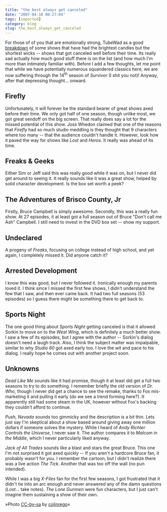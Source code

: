 ```yaml
---
title: "the best always get canceled"
date: "2007-04-18 00:27:04"
tags: [imported]
category: blog
slug: the_best_always_get_canceled
---
```


For those of of you that are emotionally strong, TubeWad as a good <a href="https://www.tubewad.com/13-tv-shows-that-should-never-have-been-cancelled-1340-p.html">breakdown</a> of some shows that have had the brightest candles but the shortest wicks -- shows that got canceled well before their time. Its really sad actually how much good stuff there is on the list (and how much I'm more than intimately familiar with). Before I add a few thoughts, let me point that while we have potentially numerous squandered classics here, we are now suffering through the 14<sup>th</sup> season of <em>Survivor</em> (I shit you not)! Anyway, after that depressing thought... onward.

## Firefly

Unfortunately, it will forever be the standard bearer of great shows axed before their time. We only got half of one season, though unlike most, we got great sendoff on the big screen. That really does say a lot for the missed potential of this show. Joss Whedon claimed that one of the reasons that <em>Firefly</em> had so much studio meddling is they thought that 9 characters where too many -- that the audience couldn't handle it. However, look how it paved the way for shows like <em>Lost</em> and <em>Heros</em>. It really was ahead of its time.

## Freaks & Geeks

Either Sim or Jeff said this was really good while it was on, but I never did get around to seeing it. It really sounds like it was a great show, helped by solid character development. Is the box set worth a peek?

## The Adventures of Brisco County, Jr

Firstly, Bruce Campbell is simply awesome. Secondly, this was a really fun show. At 27 episodes, it at least got a full season out of Bruce "Don't call me Ash" Campbell. I still need to invest in the DVD box set -- show my support.

## Undeclared

A progeny of <em>Freaks</em>, focusing on college instead of high school, and yet again, I completely missed it. Did anyone catch it?

## Arrested Development

I know this was good, but I never followed it. Ironically enough my parents loved it. I think since I missed the first few shows, I didn't understand the few that I saw, and then ever came back. It had two full seasons (53 episodes) so I guess there might be something there to get back to.

## Sports Night

The one good thing about <em>Sports Night</em> getting canceled is that it allowed Sorkin to move on to the <em>West Wing</em>, which is definitely a much better show. I saw a few of its episodes, but I agree with the author -- Sorkin's dialog doesn't need a laugh track. Also, I think the subject matter was impalpable, similar to why <em>Studio 60</em> got axed early too. I love the wit and pace to his dialog. I really hope he comes out with another project soon.

## Unknowns

<em>Dead Like Me</em> sounds like it had promise, though it at least did get a full two seasons to try to do something. I remember briefly the old version of <em>Dr. Who</em>, though I never did get a chance to see the remake, thanks to Fox mis-marketing it and pulling it early (do we see a trend forming here?). It apparently still had some steam in the UK, however without Fox's backing they couldn't afford to continue.

<em>Push, Nevada</em> sounds too gimmicky and the description is a bit thin. Lets just say I'm skeptical about a show based around giving away one million dollars if someone solves the mystery. While I heard of <em>Andy Richter Controls the Universe</em>, I never saw it. The author compares it to <em>Malcom in the Middle</em>, which I never particularly liked anyway.

<em>Jack of All Trades</em> sounds like a blast and stars the great Bruce. This one I'm not surprised it got axed quickly -- If you aren't a hardcore Bruce fan, it probably wasn't for you. I remember the cartoon, but I didn't realize there was a live action <em>The Tick</em>. Another that was too off the wall (no pun intended).

While I was a big <em>X-Files</em> fan for the first few seasons, I got frustrated that it didn't tie into an arc enough and never answered any of the damn questions (<em>Lost</em>... take notes). <em>The Lone Gunmen</em> were fun characters, but I just can't imagine them sustaining a show of their own.

»Photo <a href="https://creativecommons.org/licenses/by-sa/2.0/">CC-by-sa</a> by <a href="https://www.flickr.com/photos/colinrego/">colinrego</a>«
